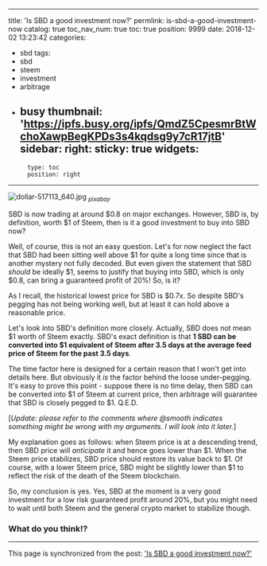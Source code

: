 
---
title: 'Is SBD a good investment now?'
permlink: is-sbd-a-good-investment-now
catalog: true
toc_nav_num: true
toc: true
position: 9999
date: 2018-12-02 13:23:42
categories:
- sbd
tags:
- sbd
- steem
- investment
- arbitrage
- busy
thumbnail: 'https://ipfs.busy.org/ipfs/QmdZ5CpesmrBtWchoXawpBegKPDs3s4kqdsg9y7cR17jtB'
sidebar:
    right:
        sticky: true
widgets:
    -
        type: toc
        position: right
---


![dollar-517113_640.jpg](https://ipfs.busy.org/ipfs/QmdZ5CpesmrBtWchoXawpBegKPDs3s4kqdsg9y7cR17jtB)
<sub>*pixabay*</sub>

SBD is now trading at around $0.8 on major exchanges. However, SBD is, by definition, worth $1 of Steem, then is it a good investment to buy into SBD now?

Well, of course, this is not an easy question. Let's for now neglect the fact that SBD had been sitting well above $1 for quite a long time since that is another mystery not fully decoded. But even given the statement that SBD *should* be ideally $1, seems to justify that buying into SBD, which is only $0.8, can bring a guaranteed profit of 20%! So, is it? 

As I recall, the historical lowest price for SBD is $0.7x. So despite SBD's pegging has not being working well, but at least it can hold above a reasonable price.

Let's look into SBD's definition more closely. Actually, SBD does not mean $1 worth of Steem exactly. SBD's exact definition is that **1 SBD can be converted into $1 equivalent of Steem after 3.5 days at the average feed price of Steem for the past 3.5 days**.

The time factor here is designed for a certain reason that I won't get into details here. But obviously it *is* the factor behind the loose under-pegging. It's easy to prove this point - suppose there is no time delay, then SBD can be converted into $1 of Steem at current price, then arbitrage will guarantee that SBD is closely pegged to $1. Q.E.D.

[*Update: please refer to the comments where @smooth indicates something might be wrong with my arguments. I will look into it later.*]

My explanation goes as follows: when Steem price is at a descending trend, then SBD price will *anticipate* it and hence goes lower than $1. When the Steem price stabilizes, SBD price should restore its value back to $1. Of course, with a lower Steem price, SBD might be slightly lower than $1 to reflect the risk of the death of the Steem blockchain.

So, my conclusion is yes. Yes, SBD at the moment is a very good investment for a low risk guaranteed profit around 20%, but you might need to wait until both Steem and the general crypto market to stabilize though. 

### What do you think!?

- - -

This page is synchronized from the post: ['Is SBD a good investment now?'](https://steemit.com/@deanliu/is-sbd-a-good-investment-now)
